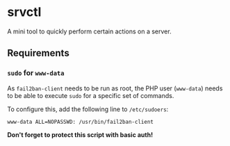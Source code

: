 # srvctl

A mini tool to quickly perform certain actions on a server.

## Requirements
### `sudo` for `www-data`
As `fail2ban-client` needs to be run as root, the PHP user (`www-data`) needs to be able to execute `sudo` for a specific set of commands. 

To configure this, add the following line to `/etc/sudoers`:

```
www-data ALL=NOPASSWD: /usr/bin/fail2ban-client
```

**Don't forget to protect this script with basic auth!**